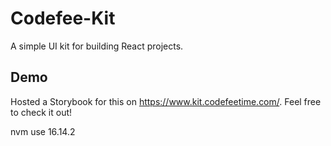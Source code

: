 # Codefee-Kit
A simple UI kit for building React projects.

## Demo
Hosted a Storybook for this on https://www.kit.codefeetime.com/. Feel free to check it out! 


nvm use 16.14.2
